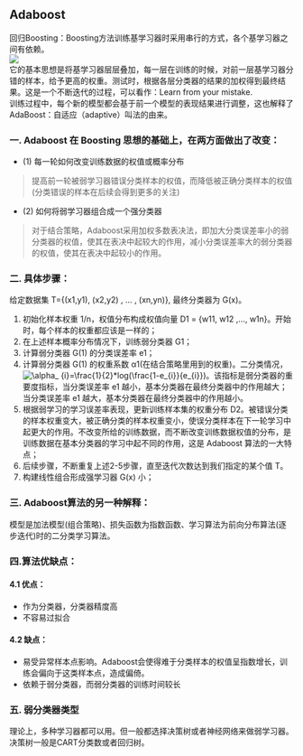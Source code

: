 ## Adaboost
回归Boosting：Boosting方法训练基学习器时采用串行的方式，各个基学习器之间有依赖。  
![](https://ae03.alicdn.com/kf/U29b89572558c473eb237adacc6ec40f1y.jpg)    
它的基本思想是将基学习器层层叠加，每一层在训练的时候，对前一层基学习器分错的样本，给予更高的权重。测试时，根据各层分类器的结果的加权得到最终结果。这是一个不断迭代的过程，可以看作：Learn from your mistake.  
训练过程中，每个新的模型都会基于前一个模型的表现结果进行调整，这也解释了AdaBoost：自适应（adaptive）叫法的由来。  

### 一. Adaboost 在 Boosting 思想的基础上，在两方面做出了改变：  
- (1) 每一轮如何改变训练数据的权值或概率分布  
> 提高前一轮被弱学习器错误分类样本的权值，而降低被正确分类样本的权值(分类错误的样本在后续会得到更多的关注)   
- (2) 如何将弱学习器组合成一个强分类器  
> 对于结合策略，Adaboost采用加权多数表决法，即加大分类误差率小的弱分类器的权值，使其在表决中起较大的作用，减小分类误差率大的弱分类器的权值，使其在表决中起较小的作用。  
> 

### 二. 具体步骤：  
给定数据集 T={(x1,y1), (x2,y2) , … , (xn,yn)}, 最终分类器为 G(x)。  
1. 初始化样本权重 1/n，权值分布构成权值向量 D1 = {w11, w12 ,…, w1n}。开始时，每个样本的权重都应该是一样的；  
2. 在上述样本概率分布情况下，训练弱分类器 G1；    
3. 计算弱分类器 G(1) 的分类误差率 e1；  
4. 计算弱分类器 G(1) 的权重系数 α1(在结合策略里用到的权重)。二分类情况，<img src="https://latex.codecogs.com/gif.latex?\alpha_&space;{i}=\frac{1}{2}*log(\frac{1-e_{i}}{e_{i}})" title="\alpha_ {i}=\frac{1}{2}*log(\frac{1-e_{i}}{e_{i}})" />。该指标是弱分类器的重要度指标，当分类误差率 e1 越小，基本分类器在最终分类器中的作用越大；当分类误差率 e1 越大，基本分类器在最终分类器中的作用越小。       
5. 根据弱学习的学习误差率表现，更新训练样本集的权重分布 D2。被错误分类的样本权重变大，被正确分类的样本权重变小，使误分类样本在下一轮学习中起更大的作用。不改变所给的训练数据，而不断改变训练数据权值的分布，是训练数据在基本分类器的学习中起不同的作用，这是 Adaboost 算法的一大特点； 
6. 后续步骤，不断重复上述2-5步骤，直至迭代次数达到我们指定的某个值 T。  
7. 构建线性组合形成强学习器 G(x)
小；

### 三. Adaboost算法的另一种解释：  
模型是加法模型(组合策略)、损失函数为指数函数、学习算法为前向分布算法(逐步迭代)时的二分类学习算法。  


### 四.算法优缺点：
#### 4.1 优点：
- 作为分类器，分类器精度高
- 不容易过拟合

#### 4.2 缺点：
- 易受异常样本点影响。Adaboost会使得难于分类样本的权值呈指数增长，训练会偏向于这类样本点，造成偏倚。  
- 依赖于弱分类器，而弱分类器的训练时间较长


 ### 五. 弱分类器类型
 理论上，多种学习器都可以用。但一般都选择决策树或者神经网络来做弱学习器。  
 决策树一般是CART分类数或者回归树。  
